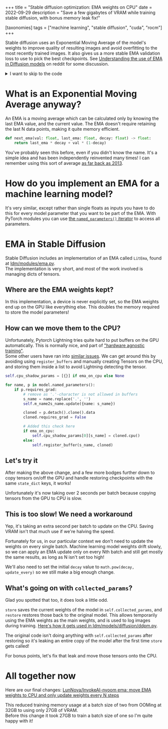 +++
title = "Stable diffusion optimization: EMA weights on CPU"
date = 2022-09-29
description = "Save a few gigabytes of VRAM while training stable diffusion, with bonus memory leak fix!"

[taxonomies]
tags = ["machine learning", "stable diffusion", "cuda", "rocm"]
+++

Stable diffusion uses an Exponential Moving Average of the model's weights to improve quality of resulting images and avoid overfitting to the most recently trained images. It also gives us a more stable EMA validation loss to use to pick the best checkpoints. See [Understanding the use of EMA in Diffusion models](https://old.reddit.com/r/MachineLearning/comments/ucflc2/d_understanding_the_use_of_ema_in_diffusion_models/) on reddit for some discussion.


<details>

<summary> I want to skip to the code </summary>

This optimization, along with some others, are in this fork of InvokeAI: [github:LunNova/InvokeAI-nyoom](
https://github.com/LunNova/InvokeAI-nyoom/).

</details>

# What is an Exponential Moving Average anyway?

An EMA is a moving average which can be calculated only by knowing the last EMA value, and the current value. The EMA doesn't require retaining the last N data points, making it quite memory efficient.

```py
def next_ema(val: float, last_ema: float, decay: float) -> float:
    return last_ema * decay + val * (1-decay)
```

You've probably seen this before, even if you didn't know the name. It's a simple idea and has been independently reinvented many times! I can remember using this sort of average [as far back as 2013](https://github.com/MinimallyCorrect/TickThreading/blob/8a80f377eb0e8575f079b698cdb168b9e746d491/src/common/me/nallar/patched/PatchMinecraftServer.java#L213).

# How do you implement an EMA for a machine learning model?

It's very similar, except rather than single floats as inputs you have to do this for every model parameter that you want to be part of the EMA. With PyTorch modules you can use [the `named_parameters()` iterator](https://pytorch.org/docs/stable/generated/torch.nn.Module.html#torch.nn.Module.named_parameters) to access all parameters.

# EMA in Stable Diffusion

Stable Diffusion includes an implementation of an EMA called `LitEma`, found at [ldm/modules/ema.py](https://github.com/CompVis/stable-diffusion/blob/69ae4b35e0a0f6ee1af8bb9a5d0016ccb27e36dc/ldm/modules/ema.py).  
The implementation is very short, and most of the work involved is managing dicts of tensors.

## Where are the EMA weights kept?

In this implementation, a device is never explicitly set, so the EMA weights end up on the GPU like everything else. This doubles the memory required to store the model parameters!

## How can we move them to the CPU?

Unfortunately, Pytorch Lightning tries quite hard to put buffers on the GPU automatically. This is normally nice, and part of ["hardware agnostic training"](https://pytorch-lightning.readthedocs.io/en/latest/accelerators/accelerator_prepare.html).  
Some other users have ran into [similar issues](https://github.com/Lightning-AI/lightning/issues/3698).
We can get around this by avoiding using `register_buffers` and manually creating Tensors on the CPU, and storing them inside a list to avoid Lightning detecting the tensor.

```py
self.cpu_shadow_params = [{}] if ema_on_cpu else None

for name, p in model.named_parameters():
    if p.requires_grad:
        # remove as '.'-character is not allowed in buffers
        s_name = name.replace('.', '')
        self.m_name2s_name.update({name: s_name})

        cloned = p.detach().clone().data
        cloned.requires_grad = False

        # Added this check here
        if ema_on_cpu:
            self.cpu_shadow_params[0][s_name] = cloned.cpu()
        else:
            self.register_buffer(s_name, cloned)
```

## Let's try it

After making the above change, and a few more bodges further down to copy tensors on/off the GPU and handle restoring checkpoints with the same `state_dict` keys, it works!

Unfortunately it's now taking over 2 seconds per batch because copying tensors from the GPU to CPU is slow.

## This is too slow! We need a workaround

Yep, it's taking an extra second per batch to update on the CPU. Saving VRAM isn't that much use if we're halving the speed.

Fortunately for us, in our particular context we don't need to update the weights on every single batch. Machine learning model weights drift slowly, so we can apply an EMA update only on every Nth batch and still get mostly the same results, as long as N isn't set too high!

We'll also need to set the initial `decay` value to `math.pow(decay, update_every)` so we still make a big enough change.

## What's going on with `collected_params`?

Glad you spotted that too, it does look a little odd.

`store` saves the current weights of the model in `self.collected_params`, and `restore` restores those back to the original model. This allows temporarily using the EMA weights as the main weights, and is used to log images during training. [Here's how it gets used in ldm/models/diffusion/ddpm.py](https://github.com/LunNova/InvokeAI-nyoom/blob/366aa344f87fdf4032413a065ccde0b15244c134/ldm/models/diffusion/ddpm.py#L1993-L2000).

The original code isn't doing anything with `self.collected_params` after restoring so it's leaking an entire copy of the model after the first time `store` gets called!

For bonus points, let's fix that leak and move those tensors onto the CPU.

# All together now

Here are our final changes: [LunNova/InvokeAI-nyoom  ema: move EMA weights to CPU and only update weights every N steps](https://github.com/LunNova/InvokeAI-nyoom/commit/366aa344f87fdf4032413a065ccde0b15244c134)

This reduced training memory usage at a batch size of two from OOMing at 32GB to using only 27GB of VRAM.  
Before this change it took 27GB to train a batch size of one so I'm quite happy with it!
